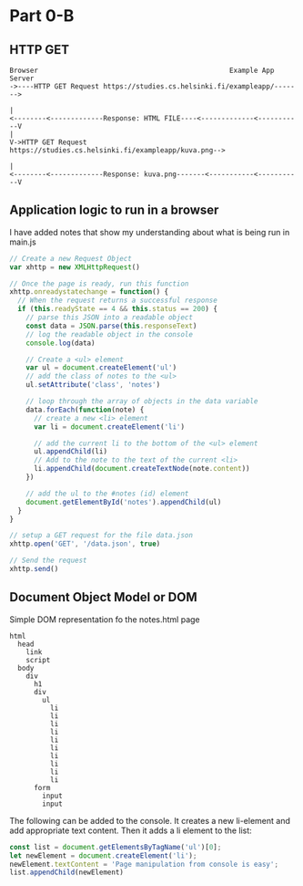 # Part 0-B

## HTTP GET

```
Browser                                               Example App Server
->----HTTP GET Request https://studies.cs.helsinki.fi/exampleapp/------->
                                                                        |
<--------<-------------Response: HTML FILE----<-------------<-----------V
|
V->HTTP GET Request https://studies.cs.helsinki.fi/exampleapp/kuva.png-->
                                                                        |
<--------<-------------Response: kuva.png-------<-----------<-----------V
```

## Application logic to run in a browser

I have added notes that show my understanding about what is being run in main.js 

```javascript
// Create a new Request Object
var xhttp = new XMLHttpRequest()

// Once the page is ready, run this function
xhttp.onreadystatechange = function() {
  // When the request returns a successful response
  if (this.readyState == 4 && this.status == 200) {
    // parse this JSON into a readable object 
    const data = JSON.parse(this.responseText)
    // log the readable object in the console
    console.log(data)

    // Create a <ul> element
    var ul = document.createElement('ul')
    // add the class of notes to the <ul>
    ul.setAttribute('class', 'notes')

    // loop through the array of objects in the data variable
    data.forEach(function(note) {
      // create a new <li> element
      var li = document.createElement('li')

      // add the current li to the bottom of the <ul> element
      ul.appendChild(li)
      // Add to the note to the text of the current <li>
      li.appendChild(document.createTextNode(note.content))
    })

    // add the ul to the #notes (id) element
    document.getElementById('notes').appendChild(ul)
  }
}

// setup a GET request for the file data.json
xhttp.open('GET', '/data.json', true)

// Send the request
xhttp.send()
```

## Document Object Model or DOM

Simple DOM representation fo the notes.html page

```
html
  head
    link
    script
  body
    div
      h1
      div
        ul
          li
          li
          li
          li
          li
          li
          li
          li
          li
          li
      form
        input
        input
```

The following  can be added to the console. It creates a new li-element and add appropriate text content. Then it adds a li element to the list:
```javascript
const list = document.getElementsByTagName('ul')[0];
let newElement = document.createElement('li');
newElement.textContent = 'Page manipulation from console is easy';
list.appendChild(newElement)
```